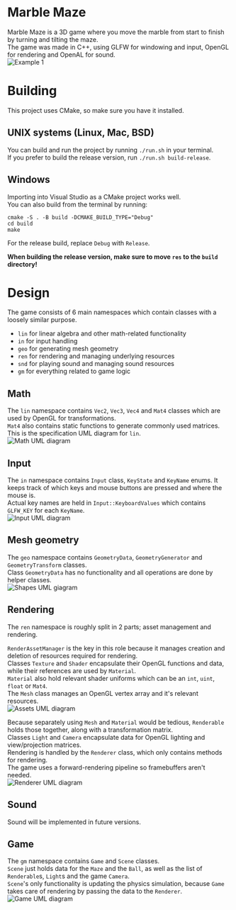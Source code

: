 # Marble Maze

Marble Maze is a 3D game where you move the marble from start to finish by turning and tilting the maze.  
The game was made in C++, using GLFW for windowing and input, OpenGL for rendering and OpenAL for sound.  
![Example 1](./design/_example1.jpg)


# Building

This project uses CMake, so make sure you have it installed.  

## UNIX systems (Linux, Mac, BSD)
You can build and run the project by running `./run.sh` in your terminal.  
If you prefer to build the release version, run `./run.sh build-release`.  

## Windows
Importing into Visual Studio as a CMake project works well.  
You can also build from the terminal by running:
```
cmake -S . -B build -DCMAKE_BUILD_TYPE="Debug"
cd build
make
```
For the release build, replace `Debug` with `Release`.

**When building the release version, make sure to move `res` to the `build` directory!**


# Design

The game consists of 6 main namespaces which contain classes with a loosely similar purpose.  
- `lin` for linear algebra and other math-related functionality
- `in` for input handling
- `geo` for generating mesh geometry
- `ren` for rendering and managing underlying resources
- `snd` for playing sound and managing sound resources
- `gm` for everything related to game logic

## Math
The `lin` namespace contains `Vec2`, `Vec3`, `Vec4` and `Mat4` classes which are used by OpenGL for transformations.  
`Mat4` also contains static functions to generate commonly used matrices.  
This is the specification UML diagram for `lin`.  
![Math UML diagram](./design/math.png)

## Input
The `in` namespace contains `Input` class, `KeyState` and `KeyName` enums.
It keeps track of which keys and mouse buttons are pressed and where the mouse is.  
Actual key names are held in `Input::KeyboardValues` which contains `GLFW_KEY` for each `KeyName`.  
![Input UML diagram](./design/input.png)

## Mesh geometry
The `geo` namespace contains `GeometryData`, `GeometryGenerator` and `GeometryTransform` classes.  
Class `GeometryData` has no functionality and all operations are done by helper classes.  
![Shapes UML giagram](./design/shapes.png)

## Rendering
The `ren` namespace is roughly split in 2 parts; asset management and rendering.

`RenderAssetManager` is the key in this role because it manages creation and deletion of
resources required for rendering.  
Classes `Texture` and `Shader` encapsulate their OpenGL functions and data,
while their references are used by `Material`.  
`Material` also hold relevant shader uniforms which can be an `int`, `uint`, `float` or `Mat4`.  
The `Mesh` class manages an OpenGL vertex array and it's relevant resources.  
![Assets UML diagram](./design/assets.png)

Because separately using `Mesh` and `Material` would be tedious,
`Renderable` holds those together, along with a transformation matrix.  
Classes `Light` and `Camera` encapsulate data for OpenGL lighting and view/projection matrices.  
Rendering is handled by the `Renderer` class, which only contains methods for rendering.  
The game uses a forward-rendering pipeline so framebuffers aren't needed.  
![Renderer UML diagram](./design/renderer.png)

## Sound
Sound will be implemented in future versions.

## Game
The `gm` namespace contains `Game` and `Scene` classes.  
`Scene` just holds data for the `Maze` and the `Ball`,
as well as the list of `Renderable`s, `Light`s and the game `Camera`.  
`Scene`'s only functionality is updating the physics simulation,
because `Game` takes care of rendering by passing the data to the `Renderer`.  
![Game UML diagram](./design/game.png)
